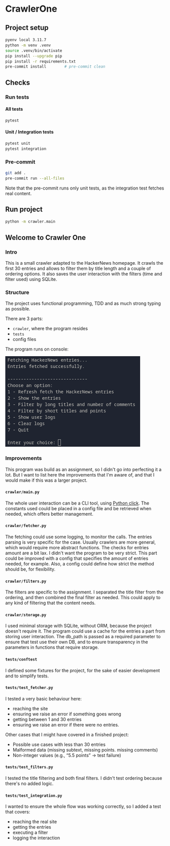 # CrawlerOne

## Project setup

```bash
pyenv local 3.11.7
python -m venv .venv
source .venv/bin/activate
pip install --upgrade pip
pip install -r requirements.txt
pre-commit install        # pre-commit clean
```

## Checks

### Run tests

#### All tests

```bash
pytest
```

#### Unit / Integration tests

```bash
pytest unit
pytest integration
```

### Pre-commit

```bash
git add .
pre-commit run --all-files
```

Note that the pre-commit runs only unit tests, as the integration test fetches real content.

## Run project

```bash
python -m crawler.main
```

## Welcome to Crawler One

### Intro

This is a small crawler adapted to the HackerNews homepage.
It crawls the first 30 entries and allows to filter them by title length and a couple of ordering options. It also saves the user interaction with the filters (time and filter used) using SQLite.

### Structure

The project uses functional programming, TDD and as much strong typing as possible.

There are 3 parts:

- `crawler`, where the program resides
- `tests`
- config files

The program runs on console:

![alt text](image.png)

### Improvements

This program was build as an assignment, so I didn't go into perfecting it a lot. But I want to list here the improvements that I'm aware of, and that I would make if this was a larger project.

#### `crawler/main.py`

The whole user interaction can be a CLI tool, using [Python click](https://click.palletsprojects.com/en/stable/).
The constants used could be placed in a config file and be retrieved when needed, which offers better management.

#### `crawler/fetcher.py`

The fetching could use some logging, to monitor the calls.
The entries parsing is very specific for the case. Usually crawlers are more general, which would require more abstract functions.
The checks for entries amount are a bit lax. I didn't want the program to be very strict. This part could be improved with a config that specifies the amount of entries needed, for example. Also, a config could define how strict the method should be, for flexibility.

#### `crawler/filters.py`

The filters are specific to the assignment. I separated the title filter from the ordering, and then combined the final filter as needed. This could apply to any kind of filtering that the content needs.

#### `crawler/storage.py`

I used minimal storage with SQLite, without ORM, because the project doesn't require it.
The program could use a cache for the entries a part from storing user interaction.
The db_path is passed as a required parameter to ensure that test use their own DB, and to ensure transparency in the parameters in functions that require storage.

#### `tests/conftest`

I defined some fixtures for the project, for the sake of easier development and to simplify tests.

#### `tests/test_fetcher.py`

I tested a very basic behaviour here: 

- reaching the site
- ensuring we raise an error if something goes wrong
- getting between 1 and 30 entries
- ensuring we raise an error if there were no entries.

Other cases that I might have covered in a finished project:

- Possible use cases with less than 30 entries
- Malformed data (missing subtext, missing points. missing comments)
- Non-integer values (e.g., “5.5 points” → test failure)

#### `tests/test_filters.py`

I tested the title filtering and both final filters.
I didn't test ordering because there's no added logic.

#### `tests/test_integration.py`

I wanted to ensure the whole flow was working correctly, so I added a test that covers:

- reaching the real site
- getting the entries
- executing a filter
- logging the interaction
